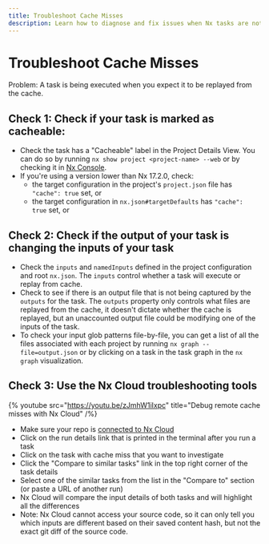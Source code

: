 ```yaml
---
title: Troubleshoot Cache Misses
description: Learn how to diagnose and fix issues when Nx tasks are not being replayed from cache as expected, using project configuration checks and Nx Cloud tools.
---
```


# Troubleshoot Cache Misses

Problem: A task is being executed when you expect it to be replayed from the cache.

## Check 1: Check if your task is marked as cacheable:

- Check the task has a "Cacheable" label in the Project Details View. You can do so by running `nx show project <project-name> --web` or by checking it in [Nx Console](/recipes/nx-console/console-project-details).
- If you're using a version lower than Nx 17.2.0, check:
  - the target configuration in the project's `project.json` file has `"cache": true` set, or
  - the target configuration in `nx.json#targetDefaults` has `"cache": true` set, or

## Check 2: Check if the output of your task is changing the inputs of your task

- Check the `inputs` and `namedInputs` defined in the project configuration and root `nx.json`. The `inputs` control whether a task will execute or replay from cache.
- Check to see if there is an output file that is not being captured by the `outputs` for the task. The `outputs` property only controls what files are replayed from the cache, it doesn't dictate whether the cache is replayed, but an unaccounted output file could be modifying one of the inputs of the task.
- To check your input glob patterns file-by-file, you can get a list of all the files associated with each project by running `nx graph --file=output.json` or by clicking on a task in the task graph in the `nx graph` visualization.

## Check 3: Use the Nx Cloud troubleshooting tools

{% youtube src="https://youtu.be/zJmhW1iIxpc" title="Debug remote cache misses with Nx Cloud" /%}

- Make sure your repo is [connected to Nx Cloud](/ci/features/remote-cache)
- Click on the run details link that is printed in the terminal after you run a task
- Click on the task with cache miss that you want to investigate
- Click the "Compare to similar tasks" link in the top right corner of the task details
- Select one of the similar tasks from the list in the "Compare to" section (or paste a URL of another run)
- Nx Cloud will compare the input details of both tasks and will highlight all the differences
- Note: Nx Cloud cannot access your source code, so it can only tell you which inputs are different based on their saved content hash, but not the exact git diff of the source code.
